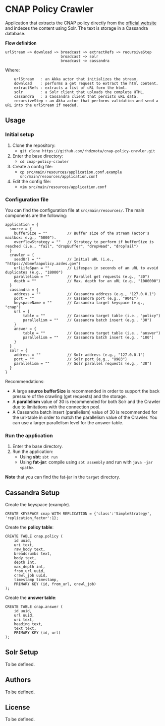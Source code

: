 # CNAP Policy Crawler

Application that extracts the CNAP policy directly from the [official website](https://dbmefaapolicy.azdes.gov) and
indexes the content using Solr. The text is storage in a Cassandra database. 

**Flow definition**
```text
urlStream ~> download ~> broadcast ~> extractRefs ~> recursiveStep
                         broadcast ~> solr
                         broadcast ~> cassandra 
```

Where:
```text
    urlStream   : an Akka actor that initializes the stream. 
    download    : performs a get request to extract the html content.
    extractRefs : extracts a list of uRL form the html.
    solr        : a Solr client that uploads the complete HTML. 
    cassandra   : a Cassandra client that persists uRL data. 
    recursiveStep : an Akka actor that performs validation and send a uRL into the urlStream if needed.
```

## Usage 

### Initial setup
1. Clone the repository: 
    * `git clone https://github.com/rhdzmota/cnap-policy-crawler.git`
2. Enter the base directory: 
    * `cd cnap-policy-crawler`
3. Create a config file: 
    * `cp src/main/resources/application.conf.example src/main/resources/application.conf`
4. Edit the config file: 
    * `vim src/main/resources/application.conf`
    

### Configuration file

You can find the configuration file at `src/main/resources/`. The main components are the following: 

```text
application = {
  source = {
    bufferSize = ""         // Buffer size of the stream (actor's mailbox: e.g., "5000"). 
    overflowStrategy = ""   // Strategy to perform if bufferSize is reached (i.e., "fail", "dropBuffer", "dropHead", "dropTail")
  }
  crawler = {
    seedUrl = ""            // Initial uRL (i.e., "https://dbmefaapolicy.azdes.gov")
    urlLifeSpan = ""        // Lifespan in seconds of an uRL to avoid duplicates (e.g., "18000")
    parallelism = ""        // Parallel get requests (e.g., "30")
    depth = ""              // Max. depth for an uRL (e.g., "1000000")
  }
  cassandra = {
    address = ""            // Cassandra address (e.g., "127.0.0.1")
    port = ""               // Cassandra port (e.g., "9041")
    keyspaceName = ""       // Cassandra target keyspace (e.g., "cnap")
    url = {
        table = ""          // Cassandra target table (i.e., "policy")
        parallelism = ""    // Cassandra batch insert (e.g., "30")
    }
    answer = {
        table = ""          // Cassandra target table (i.e., "answer")
        parallelism = ""    // Cassandra batch insert (e.g., "100")
    }
  }
  solr = {
    address = ""            // Solr address (e.g., "127.0.0.1")
    port = ""               // Solr port (e.g., "8983")
    parallelism = ""        // Solr parallel requests (e.g., "30")
  }
}
```

Recommendations:
* A large **source bufferSize** is recommended in order to support the back pressure of the crawling (get requests)
and the storage. 
* A **parallelism** value of 30 is recommended for both Solr and the Crawler due to limitations with 
the connection pool. 
* A Cassandra batch insert (parallelism) value of 30 is recommended for the url-table in order to match the parallelism 
value of the Crawler. You can use a larger parallelism level for the answer-table. 

### Run the application
1. Enter the base directory.
2. Run the application:
    * Using **sbt**: `sbt run`
    * Using **fat-jar**: compile using `sbt assembly` and run with `java -jar <path>`.
     
**Note** that you can find the fat-jar in the `target` directory. 

## Cassandra Setup

Create the keyspace (example).
```text
CREATE KEYSPACE cnap WITH REPLICATION = {'class':'SimpleStrategy', 'replication_factor':1};
```

Create the **policy table**:
```text
CREATE TABLE cnap.policy (
    id uuid, 
    uri text, 
    raw_body text, 
    breadcrumbs text, 
    body text, 
    depth int, 
    max_depth int, 
    from_url uuid, 
    crawl_job uuid, 
    timestamp timestamp,
    PRIMARY KEY (id, from_url, crawl_job)
);
```

Create the **answer table**:
```text
CREATE TABLE cnap.answer (
    id uuid,
    url uuid,
    uri text,
    heading text,
    text text,
    PRIMARY KEY (id, url)
);
```

## Solr Setup
To be defined. 

## Authors 
To be defined. 

## License
To be defined.